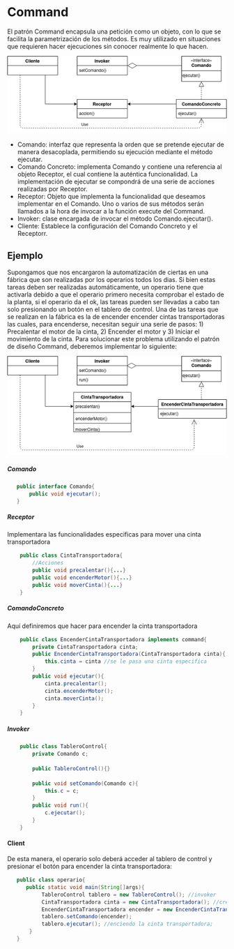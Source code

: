 # Command
El patrón Command encapsula una petición como un objeto, con lo que se facilita la parametrización de los métodos. Es muy utilizado en situaciones que requieren hacer ejecuciones sin conocer realmente lo que hacen.

![CommandUML](Command.png)

- Comando: interfaz que representa la orden que se pretende ejecutar de manera desacoplada, permitiendo su ejecución mediante el método ejecutar.
- Comando Concreto: implementa Comando y contiene una referencia al objeto Receptor, el cual contiene la auténtica funcionalidad. La implementación de ejecutar se compondrá de una serie de acciones realizadas por Receptor.
- Receptor: Objeto que implementa la funcionalidad que deseamos implementar en el Comando. Uno o varios de sus métodos serán llamados a la hora de invocar a la función execute del Command.
- Invoker: clase encargada de invocar el método Comando.ejecutar().
- Cliente: Establece la configuración del Comando Concreto y el Receptorr.

## Ejemplo
Supongamos que nos encargaron la automatización de ciertas en una fábrica que son realizadas por los operarios todos los dias. Si bien estas tareas deben ser realizadas automáticamente, un operario tiene que activarla debido a que el operario primero necesita comprobar el estado de la planta, si el operario da el ok, las tareas pueden ser llevadas a cabo tan solo presionando un botón en el tablero de control. Una de las tareas que se realizan en la fábrica es la de encender encender cintas transportadoras las cuales, para encenderse, necesitan seguir una serie de pasos: 1) Precalentar el motor de la cinta, 2) Encender el motor y 3) Iniciar el movimiento de la cinta. Para solucionar este problema utilizando el patrón de diseño Command, deberemos implementar lo siguiente:

![CintaUML](Cinta.png)

##### Comando
```java
   public interface Comando{
       public void ejecutar();
   }
```
##### Receptor
Implementara las funcionalidades especificas para mover una cinta transportadora
```java
    public class CintaTransportadora{
        //Acciones
        public void precalentar(){...}
        public void encenderMotor(){...}
        public void moverCinta(){...}
    }
```
##### ComandoConcreto
Aquí definiremos que hacer para encender la cinta transportadora

```java
    public class EncenderCintaTransportadora implements command{
        private CintaTransportadora cinta;
        public EncenderCintaTransportadora(CintaTransportadora cinta){
            this.cinta = cinta //se le pasa una cinta especifica
        }
        public void ejecutar(){
            cinta.precalentar();
            cinta.encenderMotor();
            cinta.moverCinta();
        }
    }
```
##### Invoker
```java
    public class TableroControl{
        private Comando c;
        
        public TableroControl(){}
        
        public void setComando(Comando c){
            this.c = c;
        }
        public void run(){
            c.ejecutar();
        }
    }
```

#### Client
De esta manera, el operario solo deberá acceder al tablero de control y presionar el botón para encender la cinta transportadora:

```java
   public class operario{
      public static void main(String[]args){
           TableroControl tablero = new TableroControl(); //invoker
           CintaTransportadora cinta = new CintaTransportadora(); //creo un objeto de una de las cintas transportadoras
           EncenderCintaTransportadora encender = new EncenderCintaTransportadora(cinta);
           tablero.setComando(encender);
           tablero.ejecutar(); //enciendo la cinta transportadora;
       }
   } 
```

